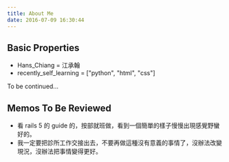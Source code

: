 ```yaml
---
title: About Me
date: 2016-07-09 16:30:44
---
```


## Basic Properties

- Hans_Chiang = 江承翰
- recently_self_learning = ["python", "html", "css"]

To be continued...

## Memos To Be Reviewed

- 看 rails 5 的 guide 的，按部就班做，看到一個簡單的樣子慢慢出現感覺野蠻好的。
- 我一定要把診所工作交接出去，不要再做這種沒有意義的事情了，沒辦法改變現況，沒辦法把事情變得更好。
